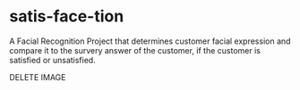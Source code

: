 # satis-face-tion
A Facial Recognition Project that determines customer facial expression and compare it to the survery answer of the customer, if the customer is satisfied or unsatisfied.




DELETE IMAGE
